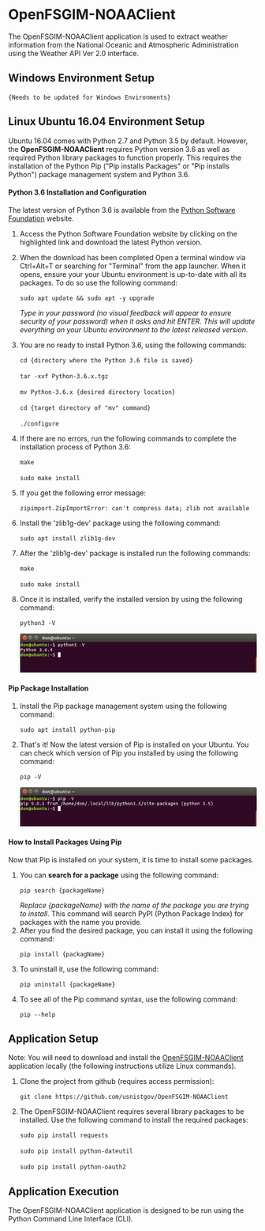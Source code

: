 # OpenFSGIM-NOAAClient
The OpenFSGIM-NOAAClient application is used to extract weather
information from the National Oceanic and Atmospheric Administration
using the Weather API Ver 2.0 interface.

## Windows Environment Setup

    {Needs to be updated for Windows Environments}

## Linux Ubuntu 16.04 Environment Setup
Ubuntu 16.04 comes with Python 2.7 and Python 3.5 by default. However, the **OpenFSGIM-NOAAClient**
requires Python version 3.6 as well as required Python library packages to function properly. This requires
the installation of the Python Pip ("Pip installs Packages" or "Pip installs Python")
package management system and Python 3.6.

#### Python 3.6 Installation and Configuration
The latest version of Python 3.6 is available from the [Python Software Foundation](https://www.python.org/downloads/) website.
1.  Access the Python Software Foundation website by clicking on the highlighted link and download the latest
    Python version.
2.  When the download has been completed Open a terminal window via Ctrl+Alt+T or searching for "Terminal"
    from the app launcher.  When it opens, ensure your your Ubuntu environment is up-to-date with all its
    packages.  To do so use the following command:

    ```
    sudo apt update && sudo apt -y upgrade
    ```
    _Type in your password (no visual feedback will appear to ensure security of your password) when it asks and
    hit ENTER. This will update everything on your Ubuntu environment to the latest released version._

3.  You are no ready to install Python 3.6, using the following commands:
    ```
    cd {directory where the Python 3.6 file is saved}
    
    tar -xvf Python-3.6.x.tgz
    
    mv Python-3.6.x {desired directory location}
    
    cd {target directory of "mv" command}
    
    ./configure
    ```
4.  If there are no errors, run the following commands to complete the installation process of Python
    3.6:
    ```
    make
    
    sudo make install
    ```
5.  If you get the following error message:
    ```
    zipimport.ZipImportError: can't compress data; zlib not available
    ```
6.  Install the 'zlib1g-dev' package using the following command:
    ```
    sudo apt install zlib1g-dev
    ```
7.  After the 'zlib1g-dev' package is installed run the following commands:
    ```
    make
    
    sudo make install
    ```
8.  Once it is installed, verify the installed version by using the following command:
    ```
    python3 -V
    ```
    ![Python3%20Version](Python3%20Version.png)
#### Pip Package Installation

1.  Install the Pip package management system using the following command:
    ```
    sudo apt install python-pip
    ```
2.  That's it!  Now the latest version of Pip is installed on your Ubuntu.  You can check which
    version of Pip you installed by using the following command:
    ```
    pip -V
    ```
    ![Pip%20Version](Pip%20Version.png)
#### How to Install Packages Using Pip
Now that Pip is installed on your system, it is time to install some packages.
1.  You can **search for a package** using the following command:
    ```
    pip search {packageName}
    ```
    _Replace {packageName} with the name of the package you are trying to install_.  This command
    will search PyPI (Python Package Index) for packages with the name you provide.
2.  After you find the desired package, you can install it using the following command:
    ```
    pip install {packagName}
    ```
3.  To uninstall it, use the following command:
    ```
    pip uninstall {packageName}
    ```
4.  To see all of the Pip command syntax, use the following command:
    ```
    pip --help
    ```

## Application Setup
Note: You will need to download and install the [OpenFSGIM-NOAAClient](https://github.com/usnistgov/OpenFSGIM-NOAAClient)
application locally (the following instructions utilize Linux commands).

1.  Clone the project from github (requires access permission):
    ```
    git clone https://github.com/usnistgov/OpenFSGIM-NOAAClient
    ```
2.  The OpenFSGIM-NOAAClient requires several library packages to be installed.  Use the following
    command to install the required packages:
    ```
    sudo pip install requests
    
    sudo pip install python-dateutil
    
    sudo pip install python-oauth2
    ```
## Application Execution
The OpenFSGIM-NOAAClient application is designed to be run using the Python Command Line Interface (CLI).  






